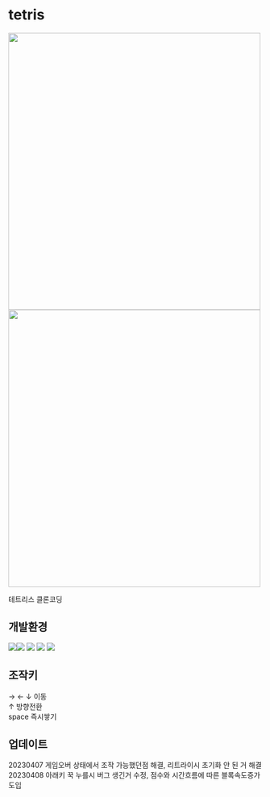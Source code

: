 # tetris

<div style="margin:0 auto">
<img src="https://user-images.githubusercontent.com/111833798/230324348-ca7adfbf-19d3-44b5-b84b-8905202ae962.png" width="500" height="550"><img src="https://user-images.githubusercontent.com/111833798/230323595-74208086-6fff-4f0b-9284-c3774e549337.png" width="500" height="550">
</div>

테트리스 클론코딩

## 개발환경

<img src="https://img.shields.io/badge/HTML5-E34F26?style=for-the-badge&logo=HTML5&logoColor=white"><img src="https://img.shields.io/badge/CSS3-1572B6?style=for-the-badge&logo=CSS3&logoColor=white">
<img src="https://img.shields.io/badge/JS-F7DF1E?style=for-the-badge&logo=JavaScript&logoColor=white">
<img src="https://img.shields.io/badge/jQuery-0769AD?style=for-the-badge&logo=jQuery&logoColor=white">
<img src="https://img.shields.io/badge/Visual Studio-007ACC?style=for-the-badge&logo=Visual Studio&logoColor=white">

## 조작키

→ ← ↓ 이동 <br>
↑ 방향전환 <br>
space 즉시쌓기

## 업데이트
20230407
게임오버 상태에서 조작 가능했던점 해결, 리트라이시 초기화 안 된 거 해결
20230408
아래키 꾹 누를시 버그 생긴거 수정, 점수와 시간흐름에 따른 블록속도증가 도입




